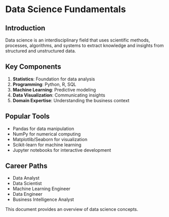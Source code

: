# Data Science Fundamentals

## Introduction
Data science is an interdisciplinary field that uses scientific methods, processes, algorithms, and systems to extract knowledge and insights from structured and unstructured data.

## Key Components
1. **Statistics**: Foundation for data analysis
2. **Programming**: Python, R, SQL
3. **Machine Learning**: Predictive modeling
4. **Data Visualization**: Communicating insights
5. **Domain Expertise**: Understanding the business context

## Popular Tools
- Pandas for data manipulation
- NumPy for numerical computing
- Matplotlib/Seaborn for visualization
- Scikit-learn for machine learning
- Jupyter notebooks for interactive development

## Career Paths
- Data Analyst
- Data Scientist
- Machine Learning Engineer
- Data Engineer
- Business Intelligence Analyst

This document provides an overview of data science concepts.
